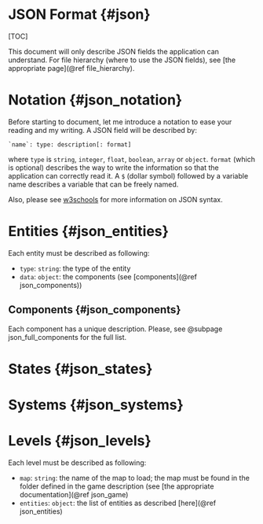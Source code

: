 JSON Format             {#json}
====
[TOC]

This document will only describe JSON fields the application can understand. For file hierarchy (where to use the JSON fields), see [the appropriate page](@ref file_hierarchy).

# Notation  {#json_notation}
Before starting to document, let me introduce a notation to ease your reading and my writing. A JSON field will be described by:

    `name`: type: description[: format]

where `type` is `string`, `integer`, `float`, `boolean`, `array` or `object`. `format` (which is optional) describes the way to write the information so that the application can correctly read it. A `$` (dollar symbol) followed by a variable name describes a variable that can be freely named.

Also, please see [w3schools](https://www.w3schools.com/js/js_json_syntax.asp) for more information on JSON syntax.

# Entities {#json_entities}
Each entity must be described as following:
  - `type`: `string`: the type of the entity
  - `data`: `object`: the components (see [components](@ref json_components))

## Components {#json_components}
Each component has a unique description. Please, see @subpage json_full_components for the full list.

# States {#json_states}
# Systems {#json_systems}

# Levels {#json_levels}
Each level must be described as following:
  - `map`: `string`: the name of the map to load; the map must be found in the folder defined in the game description (see [the appropriate documentation](@ref json_game)
  - `entities`: `object`: the list of entities as described [here](@ref json_entities)